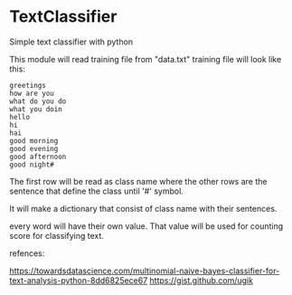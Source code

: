 # TextClassifier
Simple text classifier with python

This module will read training file from "data.txt"
training file will look like this:
```
greetings
how are you
what do you do
what you doin
hello
hi
hai
good morning
good evening
good afternoon
good night#
```
The first row will be read as class name where the other rows are the sentence that define the class until '#' symbol.

It will make a dictionary that consist of class name with their sentences.

every word will have their own value. That value will be used for counting score for classifying text.


refences:

https://towardsdatascience.com/multinomial-naive-bayes-classifier-for-text-analysis-python-8dd6825ece67
https://gist.github.com/ugik
